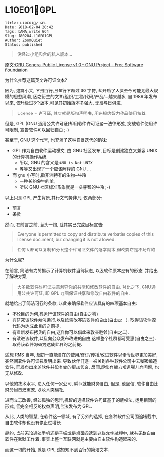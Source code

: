 # L10E01🐙GPL

    Title: L10E01🐙/ GPL
    Date: 2018-02-04 20:42
    Tags: DAMA,write,GC4
    Slug: 180204-L10E01GPL
    Author: ZoomQuiet
    Status: published


> 没经过小组和合的私人版本...

原文:[GNU General Public License v1.0 - GNU Project - Free Software Foundation](http://www.gnu.org/licenses/old-licenses/gpl-1.0.html)

为什么推荐这篇英文许可证文本?

因为, 这篇小文, 不到百行,且每行不超过 80 字符,
却开启了人类至今可能是最大规模的思想风潮,
因之衍生的文章/组织/工程/代码/产品/...越来越多,
自 1989 年发布以来, 仅升级过3个版本,可见其初始版本多强大, 无须与日俱进.

> License ~ 许可证, 其实就是版权声明书, 用来规约智力作品使用权益.

但是, GPL (GNU 通用公共许可证)却用软件许可证这一法律形式, 
突破软件使用许可限制, 宣告软件可以回归自由 ;-)

甚至于, GNU 这个代号, 也充满了这种自反迭代的韵味:

- GPL 作为自由软件运动檄文, 由 GNU 社区发布, 目标是创建独立又兼容 UNIX 的计算机操作系统
    + 所以, GNU 的含义是:`GNU is Not UNIX`
    + 等等又出现了一个应该解释的 GNU ...
- 而 gnu 小写时,指非洲持有的生物~牛羚
    + 一种长的象牛的羊,
    + 所以 GNU 社区标准形象就是一头睿智的牛羚 ;-)

以上只是 GPL 产生背景,其行文气势非凡, 仅两部分:

- 前言
- 条款

然而, 在前言之前, 当头一炮, 就其实已完成目标宣告:

>  Everyone is permitted to copy and distribute verbatim copies
 of this license document, but changing it is not allowed.

> 任何人都可以复制和分发这个许可证文件的逐字副本,但改变它是不允许的.

为什么呢? 

在前言, 简洁有力的揭示了计算机软件当前状态,
以及软件原本应有的形态, 并给出了解决方案,

> 大多数软件许可证决意剥夺你的共享和修改软件的自由. 
> 对比之下, GNU通用公共许可证, 即 GPL 力图保证共享和修改自由软件的自由. 

就地给出了简洁可行的条款, 以此来确保软件应该具有的四项基本自由:

- 不论目的为何,有运行该软件的自由(自由之零)
- 有研究该软件如何运行,以及按需改写该软件的自由(自由之一). 取得该软件源代码为达成此目的之前提.
- 有重新发布拷贝的自由,这样你可以借此来敦亲睦邻(自由之二). 
- 有改进该软件,以及向公众发布改进的自由,这样整个社群都可受惠(自由之三). 取得该软件源码为达成此目的之前提. 


遥想 RMS 当年, 起初一直能自在的使用/修订/传播/改进软件以便令世界更加美好,
突然间软件许可证被发明出来, 
导致伙伴们逐一被关到各种软件公司中去秘密编造软件,
而发布出来的软件并没有变的更加优良, 反而,即使有能力知道哪儿有问题, 也无从修改.

以他的技术水平, 进入任何一家公司, 瞬间就能财务自由,
但是, 他坚信, 软件自由比财务自由更重要, 涉及人类褔祉,

进而立志改善, 经过孤独的思辩,机智的选择软件许可证基于的版权法,
运用相同的形式, 但完全相反的权益声明,合法发布为 GPL.

从此, 人类的智慧, 在软件这一领域, 有了另外的选择,
在各种软件公司围追堵截中, 自由软件却也没有停止过增长.

是的, 当前无论通过手机还是平板或是桌面阅读到这些文字过程中,
就有无数自由软件在默默工作着, 事实上整个互联网就是主要由自由软件构造起来的.

而这一切的开始, 就是 GPL 这短短不到百行的简洁文本.


